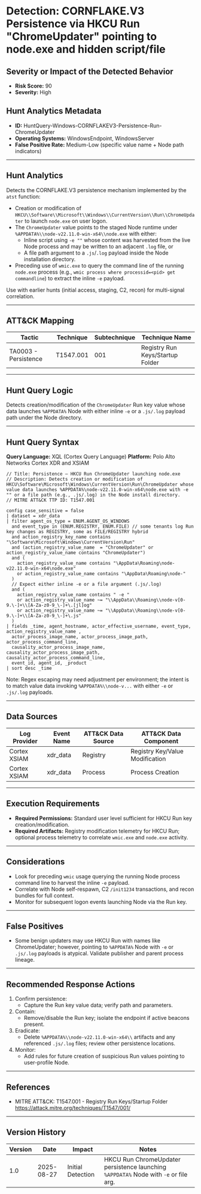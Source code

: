 # Detection: CORNFLAKE.V3 Persistence via HKCU Run "ChromeUpdater" pointing to node.exe and hidden script/file

## Severity or Impact of the Detected Behavior
- **Risk Score:** 90
- **Severity:** High

## Hunt Analytics Metadata
- **ID:** HuntQuery-Windows-CORNFLAKEV3-Persistence-Run-ChromeUpdater
- **Operating Systems:** WindowsEndpoint, WindowsServer
- **False Positive Rate:** Medium-Low (specific value name + Node path indicators)

---

## Hunt Analytics
Detects the CORNFLAKE.V3 persistence mechanism implemented by the `atst` function:

- Creation or modification of `HKCU\\Software\\Microsoft\\Windows\\CurrentVersion\\Run\\ChromeUpdater` to launch `node.exe` on user logon.
- The `ChromeUpdater` value points to the staged Node runtime under `%APPDATA%\\node-v22.11.0-win-x64\\node.exe` with either:
  - Inline script using `-e ""` whose content was harvested from the live Node process and may be written to an adjacent `.log` file, or
  - A file path argument to a `.js`/`.log` payload inside the Node installation directory.
- Preceding use of `wmic.exe` to query the command line of the running `node.exe` process (e.g., `wmic process where processid=<pid> get commandline`) to extract the inline `-e` payload.

Use with earlier hunts (initial access, staging, C2, recon) for multi-signal correlation.

---

## ATT&CK Mapping

| Tactic                 | Technique  | Subtechnique | Technique Name                          |
|-----------------------|------------|--------------|-----------------------------------------|
| TA0003 - Persistence  | T1547.001  | 001          | Registry Run Keys/Startup Folder        |

---

## Hunt Query Logic
Detects creation/modification of the `ChromeUpdater` Run key value whose data launches `%APPDATA%` Node with either inline `-e` or a `.js/.log` payload path under the Node directory.

---

## Hunt Query Syntax

**Query Language:** XQL (Cortex Query Language)
**Platform:** Polo Alto Networks Cortex XDR and XSIAM

```xql
// Title: Persistence — HKCU Run ChromeUpdater launching node.exe
// Description: Detects creation or modification of HKCU\Software\Microsoft\Windows\CurrentVersion\Run\ChromeUpdater whose value data launches %APPDATA%\node-v22.11.0-win-x64\node.exe with -e "" or a file path (e.g., .js/.log) in the Node install directory.
// MITRE ATT&CK TTP ID: T1547.001

config case_sensitive = false   
| dataset = xdr_data   
| filter agent_os_type = ENUM.AGENT_OS_WINDOWS   
  and event_type in (ENUM.REGISTRY, ENUM.FILE) // some tenants log Run key changes as REGISTRY, some as FILE/REGISTRY hybrid   
  and action_registry_key_name contains "\Software\Microsoft\Windows\CurrentVersion\Run"   
  and (action_registry_value_name  = "ChromeUpdater" or action_registry_value_name contains "ChromeUpdater")   
  and (   
    action_registry_value_name contains "\AppData\Roaming\node-v22.11.0-win-x64\node.exe"   
    or action_registry_value_name contains "\AppData\Roaming\node-"   
  )   
  // Expect either inline -e or a file argument (.js/.log)   
  and (   
    action_registry_value_name contains " -e "   
    or action_registry_value_name ~= "\\AppData\\Roaming\\node-v[0-9.\-]+\\[A-Za-z0-9_\-]+\.[jl]og"   
    or action_registry_value_name ~= "\\AppData\\Roaming\\node-v[0-9.\-]+\\[A-Za-z0-9_\-]+\.js"   
  )   
| fields _time, agent_hostname, actor_effective_username, event_type, action_registry_value_name ,   
  actor_process_image_name, actor_process_image_path, actor_process_command_line,   
  causality_actor_process_image_name, causality_actor_process_image_path, causality_actor_process_command_line,   
  event_id, agent_id, _product   
| sort desc _time    
```

Note: Regex escaping may need adjustment per environment; the intent is to match value data invoking `%APPDATA%\\node-v...` with either `-e` or `.js/.log` payloads.

---

## Data Sources

| Log Provider | Event Name | ATT&CK Data Source | ATT&CK Data Component        |
|--------------|------------|--------------------|------------------------------|
| Cortex XSIAM | xdr_data   | Registry           | Registry Key/Value Modification |
| Cortex XSIAM | xdr_data   | Process            | Process Creation             |

---

## Execution Requirements
- **Required Permissions:** Standard user level sufficient for HKCU Run key creation/modification.
- **Required Artifacts:** Registry modification telemetry for HKCU Run; optional process telemetry to correlate `wmic.exe` and `node.exe` activity.

---

## Considerations
- Look for preceding `wmic` usage querying the running Node process command line to harvest the inline `-e` payload.
- Correlate with Node self-respawn, C2 `/init1234` transactions, and recon bundles for full context.
- Monitor for subsequent logon events launching Node via the Run key.

---

## False Positives
- Some benign updaters may use HKCU Run with names like ChromeUpdater; however, pointing to `%APPDATA%` Node with `-e` or `.js/.log` payloads is atypical. Validate publisher and parent process lineage.

---

## Recommended Response Actions
1) Confirm persistence:
   - Capture the Run key value data; verify path and parameters.
2) Contain:
   - Remove/disable the Run key; isolate the endpoint if active beacons present.
3) Eradicate:
   - Delete `%APPDATA%\\node-v22.11.0-win-x64\\` artifacts and any referenced `.js/.log` files; review other persistence locations.
4) Monitor:
   - Add rules for future creation of suspicious Run values pointing to user-profile Node.

---

## References
- MITRE ATT&CK: T1547.001 - Registry Run Keys/Startup Folder https://attack.mitre.org/techniques/T1547/001/

---

## Version History

| Version | Date       | Impact              | Notes                                                                                |
|---------|------------|---------------------|--------------------------------------------------------------------------------------|
| 1.0     | 2025-08-27 | Initial Detection   | HKCU Run ChromeUpdater persistence launching `%APPDATA%` Node with `-e` or file arg. |
